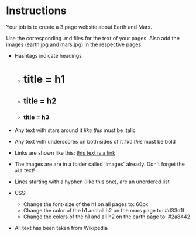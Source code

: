 # Instructions

Your job is to create a 3 page website about Earth and Mars.

Use the corresponding .md files for the text of your pages.
Also add the images (earth.jpg and mars.jpg) in the respective pages.

- Hashtags indicate headings
  - # title = h1
  - ## title = h2
  - ### title = h3
- Any text with stars around it _like this_ must be italic
- Any text with underscores on both sides of it _like this_ must be bold
- Links are shown like this: [this text is a link](this-is-where-it-links-to.html)
- The images are are in a folder called 'images' already. Don't forget the `alt` text!
- Lines starting with a hyphen (like this one), are an unordered list

- CSS:
  - Change the font-size of the h1 on all pages to: 60px
  - Change the color of the h1 and all h2 on the mars page to: #d33d1f
  - Change the colors of the h1 and all h2 on the earth page to: #2a8442

* All text has been taken from Wikipedia

